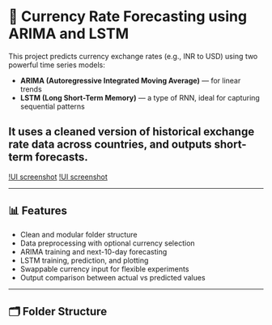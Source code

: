 # 💱 Currency Rate Forecasting using ARIMA and LSTM

This project predicts currency exchange rates (e.g., INR to USD) using two powerful time series models:
- **ARIMA (Autoregressive Integrated Moving Average)** — for linear trends
- **LSTM (Long Short-Term Memory)** — a type of RNN, ideal for capturing sequential patterns

It uses a cleaned version of historical exchange rate data across countries, and outputs short-term forecasts.
---
[!UI screenshot](asstes/1.png)
[!UI screenshot](asstes/2.png)

---

## 📊 Features

- Clean and modular folder structure
- Data preprocessing with optional currency selection
- ARIMA training and next-10-day forecasting
- LSTM training, prediction, and plotting
- Swappable currency input for flexible experiments
- Output comparison between actual vs predicted values

---

## 🗂 Folder Structure

